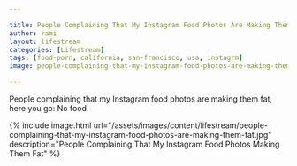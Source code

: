 ```yaml
---

title: People Complaining That My Instagram Food Photos Are Making Them Fat
author: rami
layout: lifestream 
categories: [Lifestream]
tags: [food-porn, california, san-francisco, usa, instagrm]
image: people-complaining-that-my-instagram-food-photos-are-making-them-fat.jpg

---
```


People complaining that my Instagram food photos are making them fat, here you go: No food. 

{% include image.html url="/assets/images/content/lifestream/people-complaining-that-my-instagram-food-photos-are-making-them-fat.jpg" description="People Complaining That My Instagram Food Photos Making Them Fat" %}



